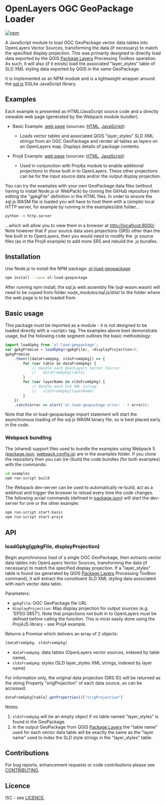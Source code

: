 # OpenLayers OGC GeoPackage Loader

[![npm](https://img.shields.io/npm/v/ol-load-geopackage)](https://www.npmjs.com/package/ol-load-geopackage)

A JavaScript module to load OGC GeoPackage vector data tables into OpenLayers Vector Sources, transforming the data (if necessary) to match the specified display projection. This was primarily designed to directly load data exported by the QGIS [Package Layers](https://docs.qgis.org/3.16/en/docs/user_manual/processing_algs/qgis/database.html#package-layers) Processing Toolbox operation. As such, it will also (if it exists) load the associated "layer_styles" table of SLD XML styling data exported by QGIS in the same GeoPackage.

It is implemented as an NPM module and is a lightweight wrapper around the [sql.js](https://github.com/sql-js/sql.js) SQLite JavaScript library.

## Examples

Each example is presented as HTML/JavaScript source code and a directly viewable web page (generated by the Webpack module bundler).

- Basic Example: [web page](https://richard-thomas.github.io/ol-load-geopackage/examples/dist/basic_example.html) (sources: [HTML](https://github.com/richard-thomas/ol-load-geopackage/tree/master/examples/dist/basic_example.html),
[JavaScript](https://github.com/richard-thomas/ol-load-geopackage/tree/master/examples/src/basic_example.js))
  - Loads vector tables and associated QGIS "layer_styles" SLD XML strings from an OGC GeoPackage and render all tables as layers on an OpenLayers map. Displays details of package contents.

- Proj4 Example: [web page](https://richard-thomas.github.io/ol-load-geopackage/examples/dist/proj4_example.html) (sources: [HTML](https://github.com/richard-thomas/ol-load-geopackage/tree/master/examples/dist/proj4_example.html),
[JavaScript](https://github.com/richard-thomas/ol-load-geopackage/tree/master/examples/src/proj4_example.js))
  - Used in conjunction with Proj4js module to enable additional projections to those built in to OpenLayers. These other projections can be for the input source data and/or the output display projection.

You can try the examples with your own GeoPackage data files (without having to install Node.js or WebPack) by cloning the GitHub repository then editing the "gpkgFile" definition in the HTML files. In order to ensure the sql.js WASM file is loaded you will have to host them with a (simple) local HTTP server, for example by running in the examples/dist folder...

```bash
python -m http.server
```

...which will allow you to view them in a browser at [http://localhost:8000/](http://localhost:8000/). Note however that if your source data uses projections (SRS) other than the few built in to OpenLayers, then you would need to modify the .js source files (as in the Proj4 example) to add more SRS and rebuild the .js bundles.

## Installation

Use Node.js to install the NPM package: [ol-load-geopackage](https://www.npmjs.com/package/ol-load-geopackage)

```bash
npm install --save ol-load-geopackage
```

After running npm install, the sql.js web assembly file (sql-wasm.wasm) will need to be copied from folder _node_modules/sql.js/dist/_ to the folder where the web page is to be loaded from.

## Basic usage

This package must be imported as a module - it is not designed to be loaded directly with a \<script\> tag. The examples above best demonstrate usage, but the following code segment outlines the basic methodology:

```javascript
import loadGpkg from 'ol-load-geopackage';
var gpkgPromise = loadGpkg(<gpkgFile>, <displayProjection>);
gpkgPromise
    .then(([dataFromGpkg, sldsFromGpkg]) => {
        for (var table in dataFromGpkg) {
            // Handle each OpenLayers Vector Source:
            //   dataFromGpkg[table]
        }
        for (var layerName in sldsFromGpkg) {
            // Handle each SLD XML string:
            //   sldsFromGpkg[layerName]
        }
    })
    .catch(error => alert('ol-load-geopackage error: ' + error));
```

Note that the ol-load-geopackage import statement will start the asynchronous loading of the sql.js WASM binary file, so is best placed early in the code.

### Webpack bundling

The (shared) support files used to bundle the examples using Webpack 5 ([package.json](https://github.com/richard-thomas/ol-load-geopackage/tree/master/examples/package.json), [webpack.config.js](https://github.com/richard-thomas/ol-load-geopackage/tree/master/examples/webpack.config.js)) are in the examples folder. If you clone the repository then you can (re-)build the code bundles (for both examples) with the commands:

```bash
cd examples
npm run-script build
```

The Webpack dev-server can be used to automatically re-build, act as a webhost and trigger the browser to reload every time the code changes. The following script commands (defined in [package.json](https://github.com/richard-thomas/ol-load-geopackage/tree/master/examples/package.json)) will start the dev-server for one or the other example:

```bash
npm run-script start-basic
npm run-script start-proj4
```

## API

### loadGpkg(gpkgFile, displayProjection)

Begin asynchronous load of a single OGC GeoPackage, then extracts vector data tables into OpenLayers Vector Sources,
transforming the data (if necessary) to match the specified display projection. If a "layer_styles" table is found (as generated by QGIS [Package Layers](https://docs.qgis.org/3.16/en/docs/user_manual/processing_algs/qgis/database.html#package-layers) Processing Toolbox command), it will extract the constituent SLD XML styling data associated with each vector data table.

Parameters:

- `gpkgFile`: OGC GeoPackage file URL
- `displayProjection`: Map display projection for output sources (e.g. 'EPSG:3857'). Note that projections not built in to OpenLayers must be defined before calling the function. This is most easily done using the Proj4JS library  - see Proj4 example.

Returns a Promise which delivers an array of 2 objects:

```javascript
[dataFromGpkg, sldsFromGpkg]
```

- `dataFromGpkg`: data tables (OpenLayers vector sources, indexed by table name),
- `sldsFromGpkg`: styles (SLD layer_styles XML strings, indexed by layer name)

For information only, the original data projection (SRS ID) will be returned as the string Property "origProjection" of each data source, so can be accessed:

```javascript
dataFromGpkg[table].getProperties()["origProjection"]
```

Notes:

1. `sldsFromGpkg` will be an empty object if no table named "layer_styles" is found in the GeoPackage.
2. In the output GeoPackage from QGIS [Package Layers](https://docs.qgis.org/3.16/en/docs/user_manual/processing_algs/qgis/database.html#package-layers) the "table name" used for each vector data table will be exactly the same as the "layer name" used to index the SLD style strings in the "layer_styles" table.

## Contributions

For bug reports, enhancement requests or code contributions please see [CONTRIBUTING](CONTRIBUTING.MD).

## Licence

ISC - see [LICENCE](LICENCE.MD).
